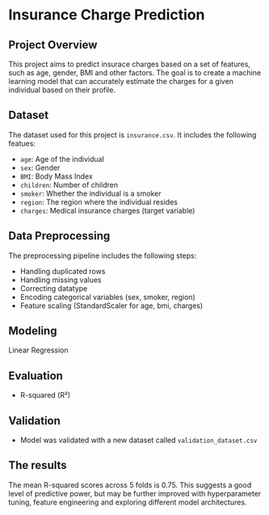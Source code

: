 # Insurance Charge Prediction

## Project Overview

This project aims to predict insurace charges based on a set of features, such as age, gender, BMI and other factors. The goal is to create a machine learning model that can accurately estimate the charges for a given individual based on their profile.

## Dataset
The dataset used for this project is `insurance.csv`. It includes the following featues:
- `age`: Age of the individual
- `sex`: Gender
- `BMI`: Body Mass Index
- `children`: Number of children
- `smoker`: Whether the individual is a smoker
- `region`: The region where the individual resides
- `charges`: Medical insurance charges (target variable)

## Data Preprocessing

The preprocessing pipeline includes the following steps:

- Handling duplicated rows
- Handling missing values
- Correcting datatype
- Encoding categorical variables (sex, smoker, region)
- Feature scaling (StandardScaler for age, bmi, charges)

## Modeling
Linear Regression

## Evaluation 
- R-squared (R²)

## Validation
- Model was validated with a new dataset called `validation_dataset.csv`

## The results
The mean R-squared scores across 5 folds is 0.75. This suggests a good level of predictive power, but may be further improved with hyperparameter tuning, feature engineering and exploring different model architectures.
